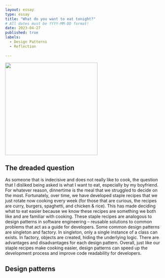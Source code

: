 ```yaml
---
layout: essay
type: essay
title: "What do you want to eat tonight?"
# All dates must be YYYY-MM-DD format!
date: 2023-04-27
published: true
labels:
  - Design Patterns
  - Reflection
  
---
```


<img width="300px" class="rounded float-start pe-4" src="https://img.freepik.com/premium-vector/making-recipe-cooking_171580-123.jpg">

## The dreaded question
As someone that is indecisive and does not really like to cook, the question that I disliked being asked is what I want to eat, especially by my boyfriend. For whatever reason, dinnertime is the meal that we struggled to decide on the most. Fortunately, over time, we have developed staple recipes that we just rotate now cooking every week (for those that are curious, the recipes are curry, burgers, spaghetti, and chicken & rice). This has made deciding what to eat easier because we know these recipes are something we both like and are familiar with cooking. These staple recipes are analogous to design patterns in software engineering – reusable solutions to common problems that act as a guide for developers. Some common design patterns are singleton and factory. In singleton, only a single instance of a class can exists. In factory, objects are created, hiding the underlying logic. There are advantages and disadvantages for each design pattern. Overall, just like our staple recipes make cooking easier, design patterns can speed up the development process and improve code readability for developers.   

## Design patterns

